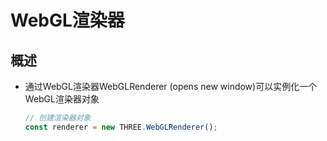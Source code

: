 # WebGL渲染器

## 概述

+ 通过WebGL渲染器WebGLRenderer (opens new window)可以实例化一个WebGL渲染器对象

  ```js
  // 创建渲染器对象
  const renderer = new THREE.WebGLRenderer();
  ```
